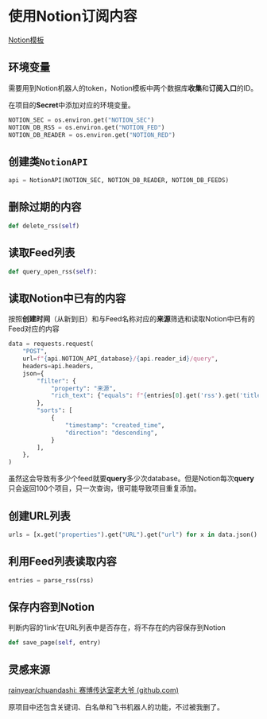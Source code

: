 # 使用Notion订阅内容

[Notion模板](https://functional-crown-0ab.notion.site/RSS-Template-b5da900be13646bf8300da7474ddf442)
## 环境变量
需要用到Notion机器人的token，Notion模板中两个数据库**收集**和**订阅入口**的ID。

在项目的**Secret**中添加对应的环境变量。
```Python
NOTION_SEC = os.environ.get("NOTION_SEC")
NOTION_DB_RSS = os.environ.get("NOTION_FED")
NOTION_DB_READER = os.environ.get("NOTION_RED")
```
## 创建类`NotionAPI`
```Python
api = NotionAPI(NOTION_SEC, NOTION_DB_READER, NOTION_DB_FEEDS)
```
## 删除过期的内容
```Python
def delete_rss(self)
```
## 读取Feed列表
```Python
def query_open_rss(self):
```
## 读取Notion中已有的内容
按照**创建时间**（从新到旧）和与Feed名称对应的**来源**筛选和读取Notion中已有的Feed对应的内容
```Python
data = requests.request(
    "POST",
    url=f"{api.NOTION_API_database}/{api.reader_id}/query",
    headers=api.headers,
    json={
        "filter": {
            "property": "来源",
            "rich_text": {"equals": f"{entries[0].get('rss').get('title')}"},
        },
        "sorts": [
            {
                "timestamp": "created_time",
                "direction": "descending",
            }
        ],
    },
)
```
虽然这会导致有多少个feed就要**query**多少次database。但是Notion每次**query**只会返回100个项目，只一次查询，很可能导致项目重复添加。
## 创建**URL列表**
```Python
urls = [x.get("properties").get("URL").get("url") for x in data.json().get("results")]
```
## 利用Feed列表读取内容
```Python
entries = parse_rss(rss)
```

## 保存内容到Notion
判断内容的‘link’在URL列表中是否存在，将不存在的内容保存到Notion
```Python
def save_page(self, entry)
```

## 灵感来源
[rainyear/chuandashi: 赛博传达室老大爷 (github.com)](https://github.com/rainyear/chuandashi)

原项目中还包含关键词、白名单和飞书机器人的功能，不过被我删了。
